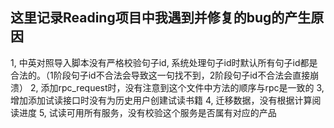 ## 这里记录Reading项目中我遇到并修复的bug的产生原因

1, 中英对照导入脚本没有严格校验句子id, 系统处理句子id时默认所有句子id都是合法的。（1阶段句子id不合法会导致这一句找不到，2阶段句子id不合法会直接崩溃）
2, 添加rpc_request时，没有注意到这个文件中方法的顺序与rpc是一致的
3, 增加添加试读接口时没有为历史用户创建试读书籍
4, 迁移数据，没有根据计算阅读进度
5, 试读可用所有服务，没有校验这个服务是否属有对应的产品
